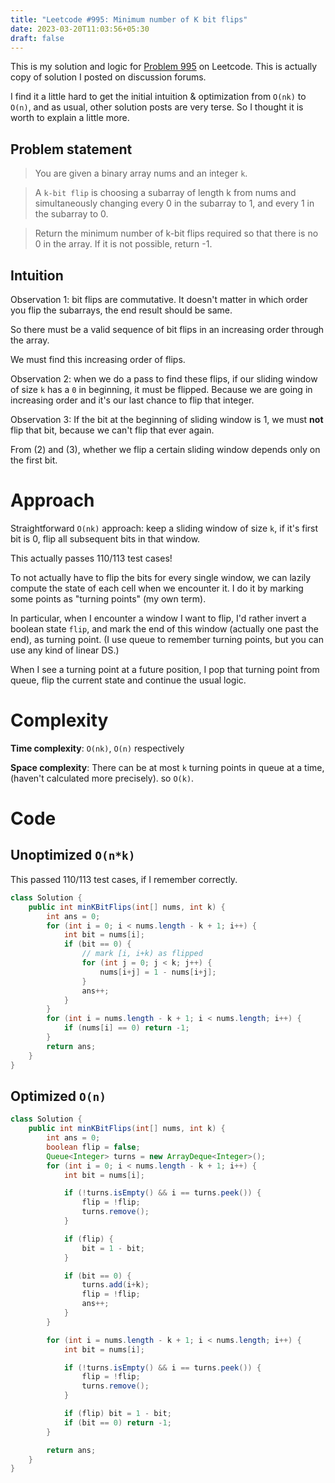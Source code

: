 ```yaml
---
title: "Leetcode #995: Minimum number of K bit flips"
date: 2023-03-20T11:03:56+05:30
draft: false
---
```


This is my solution and logic for [Problem 995](https://leetcode.com/problems/minimum-number-of-k-consecutive-bit-flips/) on Leetcode. This is actually copy of solution I posted on discussion forums.

I find it a little hard to get the initial intuition & optimization from `O(nk)` to `O(n)`, and as usual, other solution posts are very terse. So I thought it is worth to explain a little more.

## Problem statement
> You are given a binary array nums and an integer `k`.

> A `k-bit flip` is choosing a subarray of length k from nums and simultaneously changing every 0 in the subarray to 1, and every 1 in the subarray to 0.

> Return the minimum number of k-bit flips required so that there is no 0 in the array. If it is not possible, return -1.

## Intuition

Observation 1: bit flips are commutative. It doesn't matter in which order you flip the subarrays, the end result should be same.

So there must be a valid sequence of bit flips in an increasing order through the array.

We must find this increasing order of flips.

Observation 2: when we do a pass to find these flips, if our sliding window of size `k` has a `0` in beginning, it must be flipped. Because we are going in increasing order and it's our last chance to flip that integer.

Observation 3: If the bit at the beginning of sliding window is 1, we must __not__ flip that bit, because we can't flip that ever again.

From (2) and (3), whether we flip a certain sliding window depends only on the first bit.

# Approach
Straightforward `O(nk)` approach: keep a sliding window of size `k`, if it's first bit is 0, flip all subsequent bits in that window.

This actually passes 110/113 test cases!

To not actually have to flip the bits for every single window, we can lazily compute the state of each cell when we encounter it. I do it by marking some points as "turning points" (my own term).

In particular, when I encounter a window I want to flip, I'd rather invert a boolean state `flip`, and mark the end of this window (actually one past the end), as turning point. (I use queue to remember turning points, but you can use any kind of linear DS.)

When I see a turning point at a future position, I pop that turning point from queue, flip the current state and continue the usual logic.

# Complexity

__Time complexity__: `O(nk)`, `O(n)` respectively

__Space complexity__: There can be at most `k` turning points in queue at a time, (haven't calculated more precisely). so `O(k)`.

# Code

## Unoptimized `O(n*k)`

This passed 110/113 test cases, if I remember correctly.

```java
class Solution {
    public int minKBitFlips(int[] nums, int k) {
        int ans = 0;
        for (int i = 0; i < nums.length - k + 1; i++) {
            int bit = nums[i];
            if (bit == 0) {
                // mark [i, i+k) as flipped
                for (int j = 0; j < k; j++) {
                    nums[i+j] = 1 - nums[i+j];
                }
                ans++;
            }
        }
        for (int i = nums.length - k + 1; i < nums.length; i++) {
            if (nums[i] == 0) return -1;
        }
        return ans;
    }
}
```

## Optimized `O(n)`

```java
class Solution {
    public int minKBitFlips(int[] nums, int k) {
        int ans = 0;
        boolean flip = false;
        Queue<Integer> turns = new ArrayDeque<Integer>();
        for (int i = 0; i < nums.length - k + 1; i++) {
            int bit = nums[i];

            if (!turns.isEmpty() && i == turns.peek()) {
                flip = !flip;
                turns.remove();
            }

            if (flip) {
                bit = 1 - bit;
            }

            if (bit == 0) {
                turns.add(i+k);
                flip = !flip;
                ans++;
            }
        }

        for (int i = nums.length - k + 1; i < nums.length; i++) {
            int bit = nums[i];

            if (!turns.isEmpty() && i == turns.peek()) {
                flip = !flip;
                turns.remove();
            }

            if (flip) bit = 1 - bit;
            if (bit == 0) return -1;
        }

        return ans;
    }
}
```

